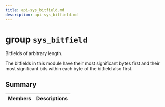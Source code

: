 ```yaml
---
title: api-sys_bitfield.md
description: api-sys_bitfield.md
---
```

# group `sys_bitfield` 

Bitfields of arbitrary length.

The bitfields in this module have their most significant bytes first and their most significant bits within each byte of the bitfield also first.

## Summary

 Members                        | Descriptions                                
--------------------------------|---------------------------------------------

